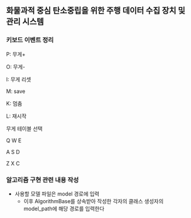 ## 화물과적 중심  탄소중립을 위한 주행 데이터 수집 장치 및 관리 시스템

### 키보드 이벤트 정리
P: 무게+

O: 무게-

I: 무게 리셋

M: save

K: 멈춤

L: 재시작

무게 테이블 선택

Q W E

A S D

Z X C

### 알고리즘 구현 관련 내용 작성

 - 사용할 모델 파일은 model 경로에 입력
   - 이후 AlgorithmBase를 상속받아 작성한 각자의 클래스 생성자의 model_path에 해당 경로를 입력한다